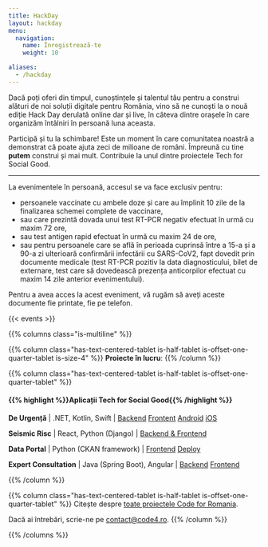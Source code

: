 ```yaml
---
title: HackDay
layout: hackday
menu:
  navigation:
    name: Înregistrează-te
    weight: 10

aliases:
  - /hackday
---
```


Dacă poți oferi din timpul, cunoștințele și talentul tău pentru a construi alături de noi soluții digitale pentru România, vino să ne cunoști la o nouă ediție Hack Day derulată online dar și live, în câteva dintre orașele în care organizăm întâlniri în persoană luna aceasta.

Participă și tu la schimbare! Este un moment în care comunitatea noastră a demonstrat că poate ajuta zeci de milioane de români. Împreună cu tine **putem** construi și mai mult. Contribuie la unul dintre proiectele Tech for Social Good.

---

La evenimentele în persoană, accesul se va face exclusiv pentru:    

* persoanele vaccinate cu ambele doze și care au împlinit 10 zile de la finalizarea schemei complete de vaccinare,
* sau care prezintă dovada unui test RT-PCR negativ efectuat în urmă cu maxim 72 ore,
* sau test antigen rapid efectuat în urmă cu maxim 24 de ore,
* sau pentru persoanele care se află în perioada cuprinsă între a 15-a și a 90-a zi ulterioară confirmării infectării cu SARS-CoV2, fapt dovedit prin documente medicale (test RT-PCR pozitiv la data diagnosticului, bilet de externare, test care să dovedească prezența anticorpilor efectuat cu maxim 14 zile anterior evenimentului).

Pentru a avea acces la acest eveniment, vă rugăm să aveți aceste documente fie printate, fie pe telefon.

{{< events >}}

{{% columns class="is-multiline" %}}

{{% column class="has-text-centered-tablet is-half-tablet is-offset-one-quarter-tablet is-size-4" %}}
**Proiecte în lucru**:
{{% /column %}}

{{% column class="has-text-centered-tablet is-half-tablet is-offset-one-quarter-tablet" %}}
#### {{% highlight %}}Aplicații Tech for Social Good{{% /highlight %}}

**De Urgență** | .NET, Kotlin, Swift | [Backend](http://github.com/code4romania/de-urgenta-backend) [Frontent](https://github.com/code4romania/de-urgenta-client) [Android](https://github.com/code4romania/de-urgenta-android) [iOS](https://github.com/code4romania/de-urgenta-ios)

**Seismic Risc** | React, Python (Django) | [Backend & Frontend](https://github.com/code4romania/seismic-risc)

**Data Portal** | Python (CKAN framework) | [Frontend](https://github.com/code4romania/ckanext-dataportaltheme) [Deploy](https://github.com/code4romania/data-portal/)

**Expert Consultation** | Java (Spring Boot), Angular | [Backend](https://github.com/code4romania/expert-consultation-api) [Frontend](https://github.com/code4romania/expert-consultation-client)

{{% /column %}}

{{% column class="has-text-centered-tablet is-half-tablet is-offset-one-quarter-tablet" %}}
Citește despre [toate proiectele Code for Romania](https://code4.ro/ro/putem).

Dacă ai întrebări, scrie-ne pe [contact@code4.ro](mailto:contact@code4.ro).
{{% /column %}}

{{% /columns %}}
